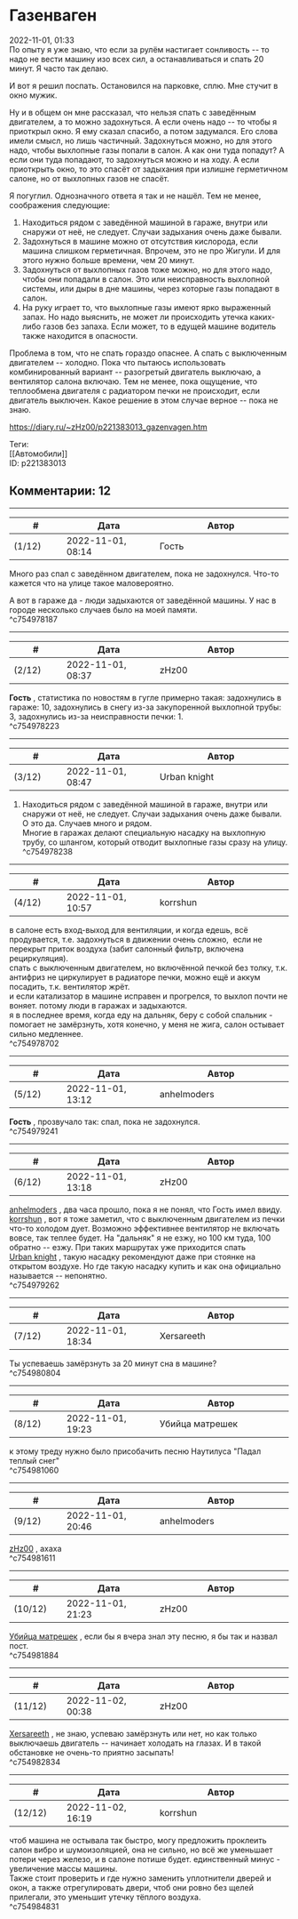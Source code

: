 Газенваген
==========

  
2022-11-01, 01:33  
 По опыту я уже знаю, что если за рулём настигает сонливость -- то надо не вести машину изо всех сил, а останавливаться и спать 20 минут. Я часто так делаю.   
   
 И вот я решил поспать. Остановился на парковке, сплю. Мне стучит в окно мужик.   
   
 Ну и в общем он мне рассказал, что нельзя спать с заведённым двигателем, а то можно задохнуться. А если очень надо -- то чтобы я приоткрыл окно. Я ему сказал спасибо, а потом задумался. Его слова имели смысл, но лишь частичный. Задохнуться можно, но для этого надо, чтобы выхлопные газы попали в салон. А как они туда попадут? А если они туда попадают, то задохнуться можно и на ходу. А если приоткрыть окно, то это спасёт от задыхания при излишне герметичном салоне, но от выхлопных газов не спасёт.   
   
 Я погуглил. Однозначного ответа я так и не нашёл. Тем не менее, соображения следующие:   
 1. Находиться рядом с заведённой машиной в гараже, внутри или снаружи от неё, не следует. Случаи задыхания очень даже бывали.   
 2. Задохнуться в машине можно от отсутствия кислорода, если машина слишком герметичная. Впрочем, это не про Жигули. И для этого нужно больше времени, чем 20 минут.   
 3. Задохнуться от выхлопных газов тоже можно, но для этого надо, чтобы они попадали в салон. Это или неисправность выхлопной системы, или дыры в дне машины, через которые газы попадают в салон.   
 4. На руку играет то, что выхлопные газы имеют ярко выраженный запах. Но надо выяснить, не может ли происходить утечка каких-либо газов без запаха. Если может, то в едущей машине водитель также находится в опасности.   
   
 Проблема в том, что не спать гораздо опаснее. А спать с выключенным двигателем -- холодно. Пока что пытаюсь использовать комбинированный вариант -- разогретый двигатель выключаю, а вентилятор салона включаю. Тем не менее, пока ощущение, что теплообмена двигателя с радиатором печки не происходит, если двигатель выключен. Какое решение в этом случае верное -- пока не знаю.   
  
<https://diary.ru/~zHz00/p221383013_gazenvagen.htm>  
  
Теги:  
[[Автомобили]]  
ID: p221383013  


Комментарии: 12
---------------

  


---



|         #         |              Дата              |                     Автор                     |           ID           |
| --- | --- | --- | --- |
| (1/12) | 2022-11-01, 08:14 | Гость | c754978187 |

  
 Много раз спал с заведённом двигателем, пока не задохнулся. Что-то кажется что на улице такое маловероятно.   
   
 А вот в гараже да - люди задыхаются от заведённой машины. У нас в городе несколько случаев было на моей памяти.   
 ^c754978187

---



|         #         |              Дата              |                     Автор                     |           ID           |
| --- | --- | --- | --- |
| (2/12) | 2022-11-01, 08:37 | zHz00 | c754978223 |

  
  **Гость**  , статистика по новостям в гугле примерно такая: задохнулись в гараже: 10, задохнулись в снегу из-за закупоренной выхлопной трубы: 3, задохнулись из-за неисправности печки: 1.   
 ^c754978223

---



|         #         |              Дата              |                     Автор                     |           ID           |
| --- | --- | --- | --- |
| (3/12) | 2022-11-01, 08:47 | Urban knight | c754978238 |

  
  1. Находиться рядом с заведённой машиной в гараже, внутри или снаружи от неё, не следует. Случаи задыхания очень даже бывали.    
 О это да. Случаев много и рядом.   
 Многие в гаражах делают специальную насадку на выхлопную трубу, со шлангом, который отводит выхлопные газы сразу на улицу.   
 ^c754978238

---



|         #         |              Дата              |                     Автор                     |           ID           |
| --- | --- | --- | --- |
| (4/12) | 2022-11-01, 10:57 | korrshun | c754978702 |

  
 в салоне есть вход-выход для вентиляции, и когда едешь, всё продувается, т.е. задохнуться в движении очень сложно,  если не перекрыт приток воздуха (забит салонный фильтр, включена рециркуляция).   
 спать с выключенным двигателем, но включённой печкой без толку, т.к. антифриз не циркулирует в радиаторе печки, можно ещё и аккум посадить, т.к. вентилятор жрёт.   
 и если катализатор в машине исправен и прогрелся, то выхлоп почти не воняет. потому люди в гаражах и задыхаются.   
 я в последнее время, когда еду на дальняк, беру с собой спальник - помогает не замёрзнуть, хотя конечно, у меня не жига, салон остывает сильно медленнее.   
 ^c754978702

---



|         #         |              Дата              |                     Автор                     |           ID           |
| --- | --- | --- | --- |
| (5/12) | 2022-11-01, 13:12 | anhelmoders | c754979241 |

  
  **Гость**  , прозвучало так: спал, пока не задохнулся.   
 ^c754979241

---



|         #         |              Дата              |                     Автор                     |           ID           |
| --- | --- | --- | --- |
| (6/12) | 2022-11-01, 13:18 | zHz00 | c754979262 |

  
  [anhelmoders](https://anhelmoders.diary.ru "No plans. Only wonders.")  , два часа прошло, пока я не понял, что Гость имел ввиду.   
  [korrshun](https://Igel-kun.diary.ru "kimi wo shiranai monogatari")  , вот я тоже заметил, что с выключенным двигателем из печки что-то холодом дует. Возможно эффективнее вентилятор не включать вовсе, так теплее будет. На "дальняк" я не езжу, но 100 км туда, 100 обратно -- езжу. При таких маршрутах уже приходится спать   
  [Urban knight](https://00010010.diary.ru "Мой путь")  , такую насадку рекомендуют даже при стоянке на открытом воздухе. Но где такую насадку купить и как она официально называется -- непонятно.   
 ^c754979262

---



|         #         |              Дата              |                     Автор                     |           ID           |
| --- | --- | --- | --- |
| (7/12) | 2022-11-01, 18:34 | Xersareeth | c754980804 |

  
 Ты успеваешь замёрзнуть за 20 минут сна в машине?   
 ^c754980804

---



|         #         |              Дата              |                     Автор                     |           ID           |
| --- | --- | --- | --- |
| (8/12) | 2022-11-01, 19:23 | Убийца матрешек | c754981060 |

  
 к этому треду нужно было присобачить песню Наутилуса "Падал теплый снег"   
 ^c754981060

---



|         #         |              Дата              |                     Автор                     |           ID           |
| --- | --- | --- | --- |
| (9/12) | 2022-11-01, 20:46 | anhelmoders | c754981611 |

  
  [zHz00](https://zHz00.diary.ru "Untitled")  , ахаха   
 ^c754981611

---



|         #         |              Дата              |                     Автор                     |           ID           |
| --- | --- | --- | --- |
| (10/12) | 2022-11-01, 21:23 | zHz00 | c754981884 |

  
  [Убийца матрешек](https://umax.diary.ru "Значит, будем в игры играть: раз-два, выше ноги от земли...")  , если бы я вчера знал эту песню, я бы так и назвал пост.   
 ^c754981884

---



|         #         |              Дата              |                     Автор                     |           ID           |
| --- | --- | --- | --- |
| (11/12) | 2022-11-02, 00:38 | zHz00 | c754982834 |

  
  [Xersareeth](https://BurrowDeclassified.diary.ru "One more fang")  , не знаю, успеваю замёрзнуть или нет, но как только выключаешь двигатель -- начинает холодать на глазах. И в такой обстановке не очень-то приятно засыпать!   
 ^c754982834

---



|         #         |              Дата              |                     Автор                     |           ID           |
| --- | --- | --- | --- |
| (12/12) | 2022-11-02, 16:19 | korrshun | c754984831 |

  
 чтоб машина не остывала так быстро, могу предложить проклеить салон вибро и шумоизоляцией, она не сильно, но всё же уменьшает потери через железо, и в салоне потише будет. единственный минус - увеличение массы машины.   
 Также стоит проверить и где нужно заменить уплотнители дверей и окон, а также отрегулировать двери, чтоб они ровно без щелей прилегали, это уменьшит утечку тёплого воздуха.   
 ^c754984831